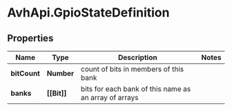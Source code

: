 # AvhApi.GpioStateDefinition

## Properties

Name | Type | Description | Notes
------------ | ------------- | ------------- | -------------
**bitCount** | **Number** | count of bits in members of this bank | 
**banks** | **[[Bit]]** | bits for each bank of this name as an array of arrays | 


